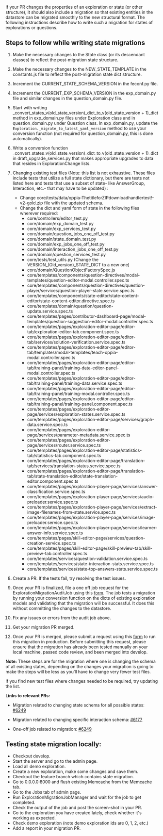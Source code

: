 If your PR changes the properties of an exploration or state (or other structure), it should also include a migration so that existing entities in the datastore can be migrated smoothly to the new structural format. The following instructions describe how to write such a migration for states of explorations or questions.

## Steps to follow while writing state migrations
1. Make the necessary changes to the State class (or its descendant classes) to reflect the post-migration state structure.
2. Make the necessary changes to the NEW_STATE_TEMPLATE in the constants.js file to reflect the post-migration state dict structure.
3. Increment the CURRENT_STATE_SCHEMA_VERSION in the feconf.py file.
4. Increment the CURRENT_EXP_SCHEMA_VERSION in the exp_domain.py file and similar changes in the question_domain.py file.
5. Start with writing _convert_states_v(old_state_version)_dict_to_v(old_state_version + 1)_dict method in exp_domain.py files under Exploration class and in question_domain.py under Question class. In exp_domain.py, update the ```Exploration._migrate_to_latest_yaml_version``` method to use your conversion function (not required for question_domain.py, this is done automatically).
6. Write a conversion function _convert_states_v(old_state_version)_dict_to_v(old_state_version + 1)_dict in draft_upgrade_services.py that makes appropriate upgrades to data that resides in ExplorationChange lists.
7. Changing existing test files (Note: this list is not exhaustive. These files include tests that utilize a full state dictionary, but there are tests not listed here and tests that use a subset of state- like AnswerGroup, Interaction, etc.- that may have to be updated) :
   - Change core/tests/data/oppia-ThetitleforZIPdownloadhandlertest!-v2-gold.zip file with the updated schema.
   - Change the dict and yaml form of state in the following files wherever required:
     - core/controllers/editor_test.py
     - core/domain/exp_domain_test.py
     - core/domain/exp_services_test.py
     - core/domain/question_jobs_one_off_test.py
     - core/domain/state_domain_test.py
     - core/domain/exp_jobs_one_off_test.py
     - core/domain/interaction_jobs_one_off_test.py
     - core/domain/question_services_test.py
     - core/tests/test_utils.py (Change the VERSION_(Old_version)_STATE_DICT to a new one)
     - core/domain/QuestionObjectFactorySpec.js
     - core/templates/components/question-directives/modal-templates/question-editor-modal.controller.spec.ts
     - core/templates/components/question-directives/question-player/services/question-player-state.service.spec.ts
     - core/templates/components/state-editor/state-content-editor/state-content-editor.directive.spec.ts
     - core/templates/domain/question/question-update.service.spec.ts
     - core/templates/pages/contributor-dashboard-page/modal-templates/question-suggestion-editor-modal.controller.spec.ts
     - core/templates/pages/exploration-editor-page/editor-tab/exploration-editor-tab.component.spec.ts
     - core/templates/pages/exploration-editor-page/editor-tab/services/solution-verification.service.spec.ts
     - core/templates/pages/exploration-editor-page/editor-tab/templates/modal-templates/teach-oppia-modal.controller.spec.ts
     - core/templates/pages/exploration-editor-page/editor-tab/training-panel/training-data-editor-panel-modal.controller.spec.ts
     - core/templates/pages/exploration-editor-page/editor-tab/training-panel/training-data.service.spec.ts
     - core/templates/pages/exploration-editor-page/editor-tab/training-panel/training-modal.controller.spec.ts
     - core/templates/pages/exploration-editor-page/editor-tab/training-panel/training-panel.component.spec.ts
     - core/templates/pages/exploration-editor-page/services/exploration-states.service.spec.ts
     - core/templates/pages/exploration-editor-page/services/graph-data.service.spec.ts
     - core/templates/pages/exploration-editor-page/services/parameter-metadata.service.spec.ts
     - core/templates/pages/exploration-editor-page/services/router.service.spec.ts
     - core/templates/pages/exploration-editor-page/statistics-tab/statistics-tab.component.spec.ts
     - core/templates/pages/exploration-editor-page/translation-tab/services/translation-status.service.spec.ts
     - core/templates/pages/exploration-editor-page/translation-tab/state-translation-editor/state-translation-editor.component.spec.ts
     - core/templates/pages/exploration-player-page/services/answer-classification.service.spec.ts
     - core/templates/pages/exploration-player-page/services/audio-preloader.service.spec.ts
     - core/templates/pages/exploration-player-page/services/extract-image-filenames-from-state.service.spec.ts
     - core/templates/pages/exploration-player-page/services/image-preloader.service.spec.ts
     - core/templates/pages/exploration-player-page/services/learner-answer-info.service.spec.ts
     - core/templates/pages/skill-editor-page/services/question-creation-service.spec.ts
     - core/templates/pages/skill-editor-page/skill-preview-tab/skill-preview-tab.controller.spec.ts
     - core/templates/services/question-validation.service.spec.ts
     - core/templates/services/state-interaction-stats.service.spec.ts
     - core/templates/services/state-top-answers-stats.service.spec.ts

8. Create a PR. If the tests fail, try resolving the test issues.
9. Once your PR is finalized, file a one off job request for the ExplorationMigrationAuditJob using this [form](https://docs.google.com/forms/d/e/1FAIpQLSfvYWscAn18ok06An1oQ54h1VmBHfCX8uuuV01kIvY9WX0-Ug/viewform). The job tests a migration by running your conversion function on the dicts of existing exploration models and validating that the migration will be successful. It does this without committing the changes to the datastore.
10. Fix any issues or errors from the audit job above.
11. Get your migration PR merged.
12. Once your PR is merged, please submit a request using this [form](https://docs.google.com/forms/d/e/1FAIpQLSfvYWscAn18ok06An1oQ54h1VmBHfCX8uuuV01kIvY9WX0-Ug/viewform) to run this migration in production. Before submitting this request, please ensure that the migration has already been tested manually on your local machine, passed code review, and been merged into develop.

**Note:** These steps are for the migration where one is changing the schema of all existing states, depending on the changes your migration is going to make the steps will be less as you’ll have to change very fewer test files.

If you find new test files where changes needed to be required, try updating the list.

**Links to relevant PRs:**
 - Migration related to changing state schema for all possible states: [#6249](https://github.com/oppia/oppia/pull/6249)

 - Migration related to changing specific interaction schema: [#6177](https://github.com/oppia/oppia/pull/6177)
 - One-off job related to migration: [#6249](https://github.com/oppia/oppia/pull/6249)

## Testing state migration locally:

- Checkout develop.
- Start the server and go to the admin page.
- Load all demo exploration.
- Create a new exploration, make some changes and save them.
- Checkout the feature branch which contains state migration.
- Go to 0.0.0.0:8000 and flush existing Memcache from the Memcache tab.
- Go to the Jobs tab of admin page.
- Run ExplorationMigrationJobManager and wait for the job to get completed.
- Check the output of the job and post the screen-shot in your PR.
- Go to the exploration you have created lately, check whether it's working as expected.
- Check demo exploration (note demo exploration ids are 0, 1, 2, etc.)
- Add a report in your migration PR. 